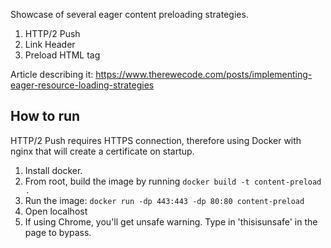 Showcase of several eager content preloading strategies.

1. HTTP/2 Push
2. Link Header
3. Preload HTML tag

Article describing it: https://www.therewecode.com/posts/implementing-eager-resource-loading-strategies

## How to run

HTTP/2 Push requires HTTPS connection, therefore using Docker with nginx that will create a certificate on startup.

1. Install docker.
2. From root, build the image by running `docker build -t content-preload .`
3. Run the image: `docker run -dp 443:443 -dp 80:80 content-preload`
4. Open localhost
5. If using Chrome, you'll get unsafe warning. Type in 'thisisunsafe' in the page to bypass.